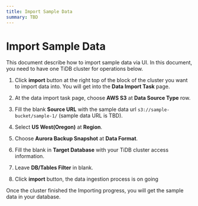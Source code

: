 ```yaml
---
title: Import Sample Data
summary: TBD
---
```


# Import Sample Data

This document describe how to import sample data via UI. In this document, you need to have one TiDB cluster for operations below.

1. Click **import** button at the right top of the block of the cluster you want to import data into. You will get into the **Data Import Task** page.

2. At the data import task page, choose **AWS S3** at **Data Source Type** row.

3. Fill the blank **Source URL** with the sample data url `s3://sample-bucket/sample-1/` (sample data URL is TBD).

4. Select **US West(Oregon)** at **Region**.

5. Choose **Aurora Backup Snapshot** at **Data Format**.

6. Fill the blank in **Target Database** with your TiDB cluster access information.

7. Leave **DB/Tables Filter** in blank.

8. Click **import** button, the data ingestion process is on going

Once the cluster finished the Importing progress, you will get the sample data in your database.
